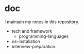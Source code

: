 # doc

I maintain my notes in this repository.

- tech and framework
  - programming-languages
- os-installation
- interview-preparation